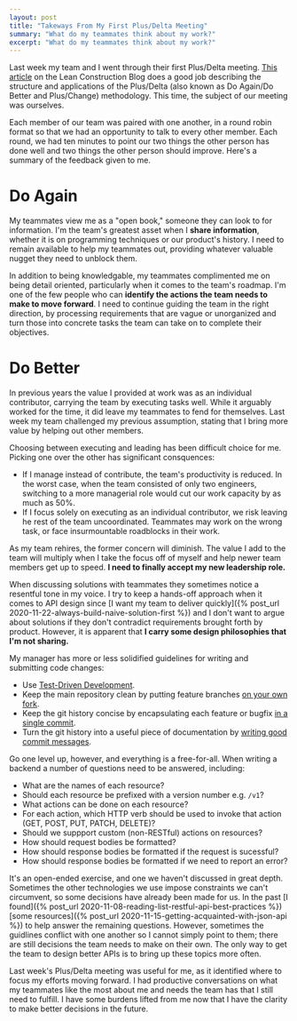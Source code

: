 ```yaml
---
layout: post
title: "Takeways From My First Plus/Delta Meeting"
summary: "What do my teammates think about my work?"
excerpt: "What do my teammates think about my work?"
---
```


Last week my team and I went through their first Plus/Delta meeting. [This article](https://leanconstructionblog.com/Using-Plus-Delta-for-Feedback-and-Improving-Social-Processes.html) on the Lean Construction Blog does a good job describing the structure and applications of the Plus/Delta (also known as Do Again/Do Better and Plus/Change) methodology. This time, the subject of our meeting was ourselves.

Each member of our team was paired with one another, in a round robin format so that we had an opportunity to talk to every other member. Each round, we had ten minutes to point our two things the other person has done well and two things the other person should improve. Here's a summary of the feedback given to me.

# Do Again

My teammates view me as a "open book," someone they can look to for information. I'm the team's greatest asset when I **share information**, whether it is on programming techniques or our product's history. I need to remain available to help my teammates out, providing whatever valuable nugget they need to unblock them.

In addition to being knowledgable, my teammates complimented me on being detail oriented, particularly when it comes to the team's roadmap. I'm one of the few people who can **identify the actions the team needs to make to move forward**. I need to continue guiding the team in the right direction, by processing requirements that are vague or unorganized and turn those into concrete tasks the team can take on to complete their objectives.

# Do Better

In previous years the value I provided at work was as an individual contributor, carrying the team by executing tasks well. While it arguably worked for the time, it did leave my teammates to fend for themselves. Last week my team challenged my previous assumption, stating that I bring more value by helping out other members.

Choosing between executing and leading has been difficult choice for me. Picking one over the other has significant consquences:
- If I manage instead of contribute, the team's productivity is reduced. In the worst case, when the team consisted of only two engineers, switching to a more managerial role would cut our work capacity by as much as 50%.
- If I focus solely on executing as an individual contributor, we risk leaving he rest of the team uncoordinated. Teammates may work on the wrong task, or face insurmountable roadblocks in their work.

As my team rehires, the former concern will diminish. The value I add to the team will multiply when I take the focus off of myself and help newer team members get up to speed. **I need to finally accept my new leadership role.**

When discussing solutions with teammates they sometimes notice a resentful tone in my voice. I try to keep a hands-off approach when it comes to API design since [I want my team to deliver quickly]({% post_url 2020-11-22-always-build-naive-solution-first %}) and I don't want to argue about solutions if they don't contradict requirements brought forth by product. However, it is apparent that **I carry some design philosophies that I'm not sharing.**

My manager has more or less solidified guidelines for writing and submitting code changes:
- Use [Test-Driven Development](https://redgreenrepeat.com/2021/11/13/starting-the-test-driven-development-habit-ping-pong/).
- Keep the main repository clean by putting feature branches [on your own fork](https://redgreenrepeat.com/2021/11/10/git-always-fork/).
- Keep the git history concise by encapsulating each feature or bugfix [in a single commit](https://redgreenrepeat.com/2021/11/11/git-always-squash/).
- Turn the git history into a useful piece of documentation by [writing good commit messages](https://redgreenrepeat.com/2021/11/12/git-always-write-good-commit-messages/).

Go one level up, however, and everything is a free-for-all. When writing a backend a number of questions need to be answered, including:
- What are the names of each resource?
- Should each resource be prefixed with a version number e.g. `/v1`?
- What actions can be done on each resource?
- For each action, which HTTP verb should be used to invoke that action (GET, POST, PUT, PATCH, DELETE)?
- Should we suppport custom (non-RESTful) actions on resources?
- How should request bodies be formatted?
- How should response bodies be formatted if the request is sucessful?
- How should response bodies be formatted if we need to report an error?

It's an open-ended exercise, and one we haven't discussed in great depth. Sometimes the other technologies we use impose constraints we can't circumvent, so some decisions have already been made for us. In the past [I found]({% post_url 2020-11-08-reading-list-restful-api-best-practices %}) [some resources]({% post_url 2020-11-15-getting-acquainted-with-json-api %}) to help answer the remaining questions. However, sometimes the guidlines conflict with one another so I cannot simply point to them; there are still decisions the team needs to make on their own. The only way to get the team to design better APIs is to bring up these topics more often.

Last week's Plus/Delta meeting was useful for me, as it identified where to focus my efforts moving forward. I had productive conversations on what my teammates like the most about me and needs the team has that I still need to fulfill. I have some burdens lifted from me now that I have the clarity to make better decisions in the future.
